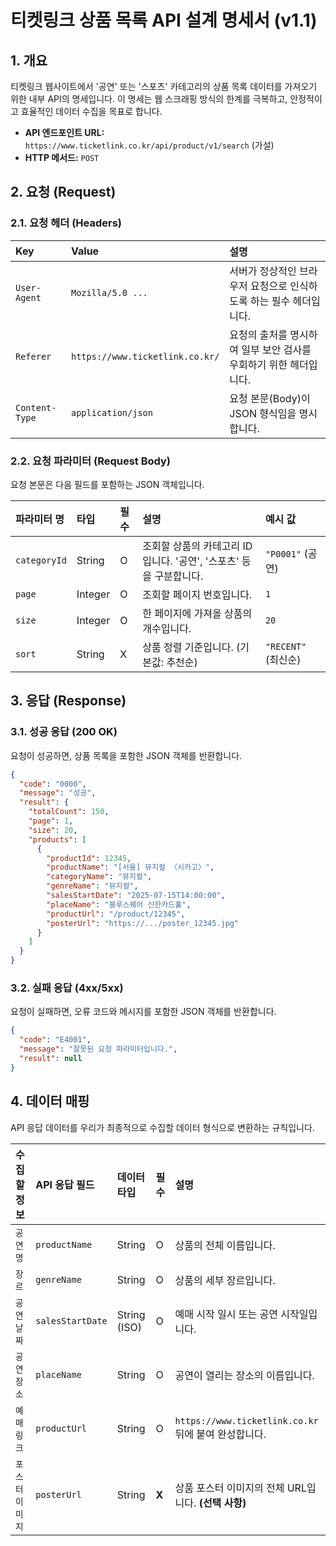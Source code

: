 # **티켓링크 상품 목록 API 설계 명세서 (v1.1)**

## 1. 개요

티켓링크 웹사이트에서 '공연' 또는 '스포츠' 카테고리의 상품 목록 데이터를 가져오기 위한 내부 API의 명세입니다. 이 명세는 웹 스크래핑 방식의 한계를 극복하고, 안정적이고 효율적인 데이터 수집을 목표로 합니다.

*   **API 엔드포인트 URL:** `https://www.ticketlink.co.kr/api/product/v1/search` (가설)
*   **HTTP 메서드:** `POST`

## 2. 요청 (Request)

### 2.1. 요청 헤더 (Headers)

| Key | Value | 설명 |
| :--- | :--- | :--- |
| `User-Agent` | `Mozilla/5.0 ...` | 서버가 정상적인 브라우저 요청으로 인식하도록 하는 필수 헤더입니다. |
| `Referer` | `https://www.ticketlink.co.kr/` | 요청의 출처를 명시하여 일부 보안 검사를 우회하기 위한 헤더입니다. |
| `Content-Type`| `application/json` | 요청 본문(Body)이 JSON 형식임을 명시합니다. |

### 2.2. 요청 파라미터 (Request Body)

요청 본문은 다음 필드를 포함하는 JSON 객체입니다.

| 파라미터 명 | 타입 | 필수 | 설명 | 예시 값 |
| :--- | :--- | :--- | :--- | :--- |
| `categoryId` | String | O | 조회할 상품의 카테고리 ID입니다. '공연', '스포츠' 등을 구분합니다. | `"P0001"` (공연) |
| `page` | Integer | O | 조회할 페이지 번호입니다. | `1` |
| `size` | Integer | O | 한 페이지에 가져올 상품의 개수입니다. | `20` |
| `sort` | String | X | 상품 정렬 기준입니다. (기본값: 추천순) | `"RECENT"` (최신순) |

## 3. 응답 (Response)

### 3.1. 성공 응답 (200 OK)

요청이 성공하면, 상품 목록을 포함한 JSON 객체를 반환합니다.

```json
{
  "code": "0000",
  "message": "성공",
  "result": {
    "totalCount": 150,
    "page": 1,
    "size": 20,
    "products": [
      {
        "productId": 12345,
        "productName": "[서울] 뮤지컬 〈시카고〉",
        "categoryName": "뮤지컬",
        "genreName": "뮤지컬",
        "salesStartDate": "2025-07-15T14:00:00",
        "placeName": "블루스퀘어 신한카드홀",
        "productUrl": "/product/12345",
        "posterUrl": "https://.../poster_12345.jpg"
      }
    ]
  }
}
```

### 3.2. 실패 응답 (4xx/5xx)

요청이 실패하면, 오류 코드와 메시지를 포함한 JSON 객체를 반환합니다.

```json
{
  "code": "E4001",
  "message": "잘못된 요청 파라미터입니다.",
  "result": null
}
```

## 4. 데이터 매핑

API 응답 데이터를 우리가 최종적으로 수집할 데이터 형식으로 변환하는 규칙입니다.

| 수집할 정보 | API 응답 필드 | 데이터 타입 | **필수** | 설명 |
| :--- | :--- | :--- | :--- | :--- |
| `공연명` | `productName` | String | O | 상품의 전체 이름입니다. |
| `장르` | `genreName` | String | O | 상품의 세부 장르입니다. |
| `공연날짜` | `salesStartDate`| String (ISO) | O | 예매 시작 일시 또는 공연 시작일입니다. |
| `공연장소` | `placeName` | String | O | 공연이 열리는 장소의 이름입니다. |
| `예매링크` | `productUrl` | String | O | `https://www.ticketlink.co.kr` 뒤에 붙여 완성합니다. |
| `포스터 이미지`| `posterUrl` | String | **X** | 상품 포스터 이미지의 전체 URL입니다. **(선택 사항)** |